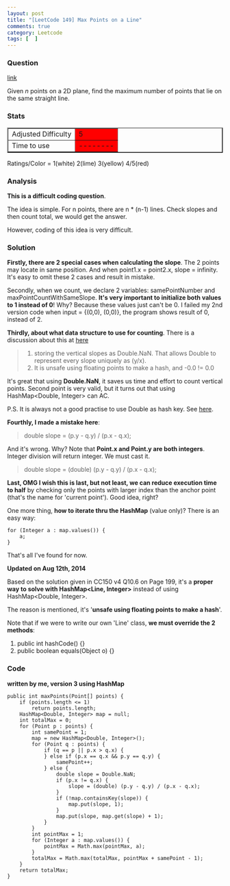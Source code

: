 ```yaml
---
layout: post
title: "[LeetCode 149] Max Points on a Line"
comments: true
category: Leetcode
tags: [  ]
---
```


### Question 
[link](https://oj.leetcode.com/problems/max-points-on-a-line/)

<div class="question-content bg-color bg-img font-color">
            <p class="font-color"></p><p class="font-color">Given <i>n</i> points on a 2D plane, find the maximum number of points that lie on the same straight line.</p><p class="font-color"></p>
          </div>

### Stats
<table border="2">
	<tr>
		<td>Adjusted Difficulty</td>
		<td bgcolor="red">5</td>
	</tr>
	<tr>
		<td>Time to use</td>
		<td bgcolor="red">--------</td>
	</tr>
</table>

Ratings/Color = 1(white) 2(lime) 3(yellow) 4/5(red)

### Analysis

__This is a difficult coding question__.

The idea is simple. For n points, there are n * (n-1) lines. Check slopes and then count total, we would get the answer. 

However, coding of this idea is very difficult. 

### Solution

__Firstly, there are 2 special cases when calculating the slope__. The 2 points may locate in same position. And when point1.x = point2.x, slope = infinity. It's easy to omit these 2 cases and result in mistake. 

Secondly, when we count, we declare 2 variables: samePointNumber and maxPointCountWithSameSlope. __It's very important to initialize both values to 1 instead of 0__! Why? Because these values just can't be 0. I failed my 2nd version code when input = {(0,0), (0,0)}, the program shows result of 0, instead of 2. 

__Thirdly, about what data structure to use for counting__. There is a discussion about this at [here](https://oj.leetcode.com/discuss/2573/better-way-to-use-hashmap-for-this-question)

> 1. storing the vertical slopes as Double.NaN. That allows Double to represent every slope uniquely as (y/x). 
> 2. It is unsafe using floating points to make a hash, and -0.0 != 0.0

It's great that using __Double.NaN__, it saves us time and effort to count vertical points. Second point is very valid, but it turns out that using HashMap<Double, Integer> can AC. 

P.S. It is always not a good practise to use Double as hash key. See [here](http://stackoverflow.com/questions/1074781/double-in-hashmap). 

__Fourthly, I made a mistake here__: 

> double slope = (p.y - q.y) / (p.x - q.x);

And it's wrong. Why? Note that __Point.x and Point.y are both integers__. Integer division will return integer. We must cast it. 

> double slope = (double) (p.y - q.y) / (p.x - q.x);

__Last, OMG I wish this is last, but not least, we can reduce execution time to half__ by checking only the points with larger index than the anchor point (that's the name for 'current point'). Good idea, right? 

One more thing, __how to iterate thru the HashMap__ (value only)? There is an easy way: 

    for (Integer a : map.values()) {
        a;
    }

That's all I've found for now. 

__Updated on Aug 12th, 2014__ 

Based on the solution given in CC150 v4 Q10.6 on Page 199, it's a __proper way to solve with HashMap<Line, Integer>__ instead of using HashMap<Double, Integer>. 

The reason is mentioned, it's '__unsafe using floating points to make a hash__'. 

Note that if we were to write our own 'Line' class, __we must override the 2 methods__:

1. public int hashCode() {}
1. public boolean equals(Object o) {}

### Code

__written by me, version 3 using HashMap__

	public int maxPoints(Point[] points) {
		if (points.length <= 1)
			return points.length;
		HashMap<Double, Integer> map = null;
		int totalMax = 0;
		for (Point p : points) {
			int samePoint = 1;
			map = new HashMap<Double, Integer>();
			for (Point q : points) {
				if (q == p || p.x > q.x) {
				} else if (p.x == q.x && p.y == q.y) {
					samePoint++;
				} else {
					double slope = Double.NaN;
					if (p.x != q.x) {
						slope = (double) (p.y - q.y) / (p.x - q.x);
					}
					if (!map.containsKey(slope)) {
						map.put(slope, 1);
					}
					map.put(slope, map.get(slope) + 1);
				}
			}
			int pointMax = 1;
			for (Integer a : map.values()) {
				pointMax = Math.max(pointMax, a);
			}
			totalMax = Math.max(totalMax, pointMax + samePoint - 1);
		}
		return totalMax;
	}
